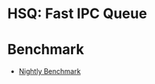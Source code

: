 # HSQ: Fast IPC Queue

# Benchmark

- [Nightly Benchmark](https://lemon-mint.github.io/hsq-benchmark-results/dev/bench/)

